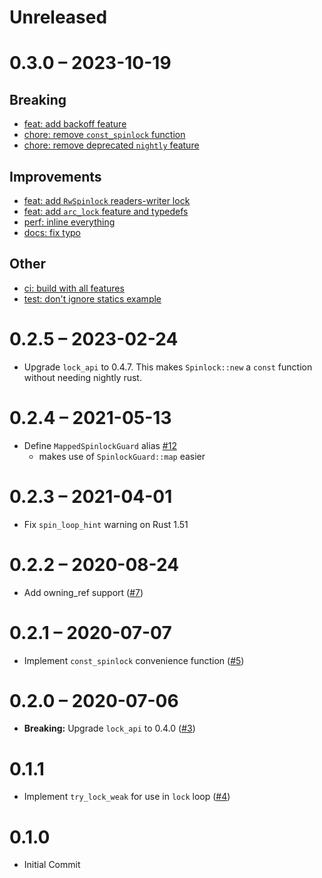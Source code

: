 # Unreleased

# 0.3.0 – 2023-10-19

## Breaking

* [feat: add backoff feature](https://github.com/rust-osdev/spinning_top/pull/16)
* [chore: remove `const_spinlock` function](https://github.com/rust-osdev/spinning_top/pull/20)
* [chore: remove deprecated `nightly` feature](https://github.com/rust-osdev/spinning_top/pull/21)

## Improvements

* [feat: add `RwSpinlock` readers-writer lock](https://github.com/rust-osdev/spinning_top/pull/18)
* [feat: add `arc_lock` feature and typedefs](https://github.com/rust-osdev/spinning_top/pull/25)
* [perf: inline everything](https://github.com/rust-osdev/spinning_top/pull/17)
* [docs: fix typo](https://github.com/rust-osdev/spinning_top/pull/23)

## Other

* [ci: build with all features](https://github.com/rust-osdev/spinning_top/pull/19)
* [test: don't ignore statics example](https://github.com/rust-osdev/spinning_top/pull/22)

# 0.2.5 – 2023-02-24

- Upgrade `lock_api` to 0.4.7. This makes `Spinlock::new` a `const` function without needing nightly rust.

# 0.2.4 – 2021-05-13

- Define `MappedSpinlockGuard` alias [#12](https://github.com/rust-osdev/spinning_top/pull/12)
  - makes use of `SpinlockGuard::map` easier

# 0.2.3 – 2021-04-01

- Fix `spin_loop_hint` warning on Rust 1.51

# 0.2.2 – 2020-08-24

- Add owning_ref support ([#7](https://github.com/rust-osdev/spinning_top/pull/7))

# 0.2.1 – 2020-07-07

- Implement `const_spinlock` convenience function ([#5](https://github.com/rust-osdev/spinning_top/pull/5))

# 0.2.0 – 2020-07-06

- **Breaking:** Upgrade `lock_api` to 0.4.0 ([#3](https://github.com/rust-osdev/spinning_top/pull/3))

# 0.1.1

- Implement `try_lock_weak` for use in `lock` loop ([#4](https://github.com/rust-osdev/spinning_top/pull/4))

# 0.1.0

- Initial Commit
